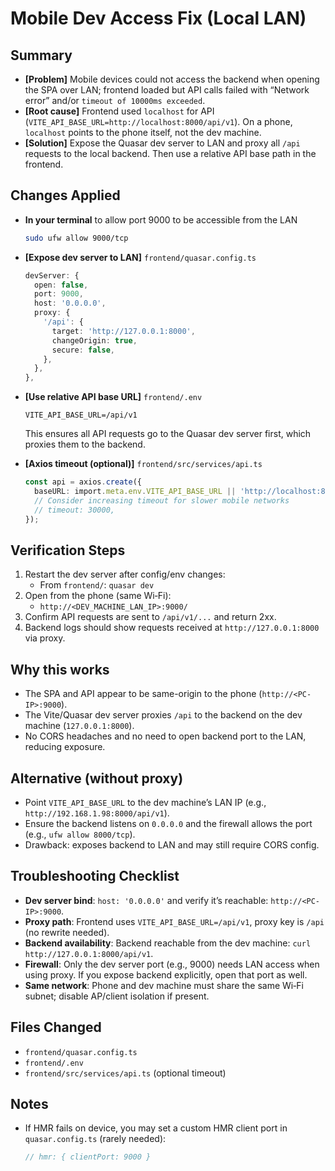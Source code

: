 # Mobile Dev Access Fix (Local LAN)

## Summary

- **[Problem]** Mobile devices could not access the backend when opening the SPA over LAN; frontend loaded but API calls failed with “Network error” and/or `timeout of 10000ms exceeded`.
- **[Root cause]** Frontend used `localhost` for API (`VITE_API_BASE_URL=http://localhost:8000/api/v1`). On a phone, `localhost` points to the phone itself, not the dev machine.
- **[Solution]** Expose the Quasar dev server to LAN and proxy all `/api` requests to the local backend. Then use a relative API base path in the frontend.

## Changes Applied

- **In your terminal** to allow port 9000 to be accessible from the LAN

  ```bash
  sudo ufw allow 9000/tcp
  ```

- **[Expose dev server to LAN]** `frontend/quasar.config.ts`

  ```ts
  devServer: {
    open: false,
    port: 9000,
    host: '0.0.0.0',
    proxy: {
      '/api': {
        target: 'http://127.0.0.1:8000',
        changeOrigin: true,
        secure: false,
      },
    },
  },
  ```

- **[Use relative API base URL]** `frontend/.env`

  ```env
  VITE_API_BASE_URL=/api/v1
  ```

  This ensures all API requests go to the Quasar dev server first, which proxies them to the backend.

- **[Axios timeout (optional)]** `frontend/src/services/api.ts`

  ```ts
  const api = axios.create({
    baseURL: import.meta.env.VITE_API_BASE_URL || 'http://localhost:8000/api/v1'
    // Consider increasing timeout for slower mobile networks
    // timeout: 30000,
  });
  ```

## Verification Steps

1. Restart the dev server after config/env changes:
   - From `frontend/`: `quasar dev`
2. Open from the phone (same Wi‑Fi):
   - `http://<DEV_MACHINE_LAN_IP>:9000/`
3. Confirm API requests are sent to `/api/v1/...` and return 2xx.
4. Backend logs should show requests received at `http://127.0.0.1:8000` via proxy.

## Why this works

- The SPA and API appear to be same-origin to the phone (`http://<PC-IP>:9000`).
- The Vite/Quasar dev server proxies `/api` to the backend on the dev machine (`127.0.0.1:8000`).
- No CORS headaches and no need to open backend port to the LAN, reducing exposure.

## Alternative (without proxy)

- Point `VITE_API_BASE_URL` to the dev machine’s LAN IP (e.g., `http://192.168.1.98:8000/api/v1`).
- Ensure the backend listens on `0.0.0.0` and the firewall allows the port (e.g., `ufw allow 8000/tcp`).
- Drawback: exposes backend to LAN and may still require CORS config.

## Troubleshooting Checklist

- **Dev server bind**: `host: '0.0.0.0'` and verify it’s reachable: `http://<PC-IP>:9000`.
- **Proxy path**: Frontend uses `VITE_API_BASE_URL=/api/v1`, proxy key is `/api` (no rewrite needed).
- **Backend availability**: Backend reachable from the dev machine: `curl http://127.0.0.1:8000/api/v1`.
- **Firewall**: Only the dev server port (e.g., 9000) needs LAN access when using proxy. If you expose backend explicitly, open that port as well.
- **Same network**: Phone and dev machine must share the same Wi‑Fi subnet; disable AP/client isolation if present.

## Files Changed

- `frontend/quasar.config.ts`
- `frontend/.env`
- `frontend/src/services/api.ts` (optional timeout)

## Notes

- If HMR fails on device, you may set a custom HMR client port in `quasar.config.ts` (rarely needed):

  ```ts
  // hmr: { clientPort: 9000 }
  ```

